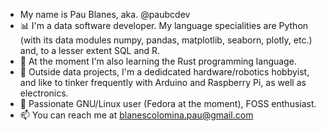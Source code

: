 - My name is Pau Blanes, aka. @paubcdev
- 📊 I'm a data software developer. My language specialities are Python (with its data modules numpy, pandas, matplotlib, seaborn, plotly, etc.) and, to a lesser extent SQL and R.
- 📝 At the moment I'm also learning the Rust programming language.
- 🤖 Outside data projects, I'm a dedidcated hardware/robotics hobbyist, and like to tinker frequently with Arduino and Raspberry Pi, as well as electronics.
- 🐧 Passionate GNU/Linux user (Fedora at the moment), FOSS enthusiast.
- 📫 You can reach me at blanescolomina.pau@gmail.com

<!---
paubcdev/paubcdev is a ✨ special ✨ repository because its `README.md` (this file) appears on your GitHub profile.
You can click the Preview link to take a look at your changes.
--->
